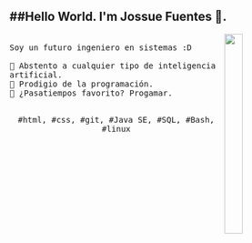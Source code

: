 ##Hello World. I'm Jossue Fuentes 👋.
---
<p>
  <img src="https://images-wixmp-ed30a86b8c4ca887773594c2.wixmp.com/f/4b826b80-0d10-452b-af87-7401f1ccef95/dgueo0a-326160e4-c0c6-4d6e-97fe-d6da330089bf.gif?token=eyJ0eXAiOiJKV1QiLCJhbGciOiJIUzI1NiJ9.eyJzdWIiOiJ1cm46YXBwOjdlMGQxODg5ODIyNjQzNzNhNWYwZDQxNWVhMGQyNmUwIiwiaXNzIjoidXJuOmFwcDo3ZTBkMTg4OTgyMjY0MzczYTVmMGQ0MTVlYTBkMjZlMCIsIm9iaiI6W1t7InBhdGgiOiJcL2ZcLzRiODI2YjgwLTBkMTAtNDUyYi1hZjg3LTc0MDFmMWNjZWY5NVwvZGd1ZW8wYS0zMjYxNjBlNC1jMGM2LTRkNmUtOTdmZS1kNmRhMzMwMDg5YmYuZ2lmIn1dXSwiYXVkIjpbInVybjpzZXJ2aWNlOmZpbGUuZG93bmxvYWQiXX0.eoA98xalOFdQHaNieKBDcsn85W4DvmaXHYmqXaQz7IY" align="right" width="25%" height="30%"/>
  <samp>
    <br>Soy un futuro ingeniero en sistemas :D
    <br>
    <br>🔹 Abstento a cualquier tipo de inteligencia artificial.
    <br>🔹 Prodigio de la programación.
    <br>🔹 ¿Pasatiempos favorito? Progamar.

 </samp>
   <br>
  <br>
  <p align="center">
    <samp>
      #html, #css, #git, #Java SE, #SQL, #Bash, #linux
     </samp>
    <br>
  </p>
  
</p>

